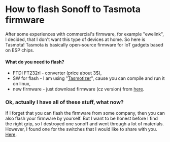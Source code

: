# How to flash Sonoff to Tasmota firmware
After some experiences with commercial's firmware, for example "ewelink", I decided, that I don't want this type of devices at home. So here is Tasmota! Tasmota is basically open-source firmware for IoT gadgets based on ESP chips.

#### What do you need to flash?
 * FTDI FT232rl - converter (price about 3$),
 * SW for flash - I am using "[Tasmotizer](https://github.com/tasmota/tasmotizer)", cause you can compile and run it on linux,
 * new firmware - just download firmware (cz version) from [here](https://github.com/arendst/Tasmota/releases/download/v11.0.0/tasmota-CZ.bin).

 ### Ok, actually I have all of these stuff, what now?
 If I forget that you can flash the firmware from some company, then you can also flash your firmware by yourself.
But I want to be honest before I find the right grip, so I destroyed one sonoff and went through a lot of materials. However, I found one for the switches that I would like to share with you. [Here](https://www.youtube.com/watch?v=teEEMM_cCxQ).